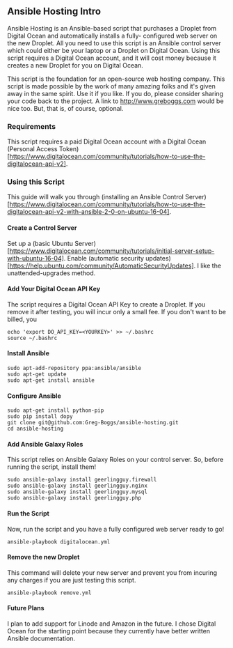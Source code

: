## Ansible Hosting Intro

Ansible Hosting is an Ansible-based script that purchases a Droplet from Digital Ocean and automatically installs a fully-
configured web server on the new Droplet. All you need to use this script is an Ansible control server which could either
be your laptop or a Droplet on Digital Ocean. Using this script requires a Digital Ocean account, and it will cost money
because it creates a new Droplet for you on Digital Ocean.

This script is the foundation for an open-source web hosting company. This script is made possible by the work of many
amazing folks and it's given away in the same spirit. Use it if you like. If you do, please consider sharing
your code back to the project. A link to http://www.greboggs.com would be nice too. But, that is, of course, optional.


### Requirements

This script requires a paid Digital Ocean account with a Digital Ocean (Personal Access Token)[https://www.digitalocean.com/community/tutorials/how-to-use-the-digitalocean-api-v2].

### Using this Script

This guide will walk you through (installing an Ansible Control Server)[https://www.digitalocean.com/community/tutorials/how-to-use-the-digitalocean-api-v2-with-ansible-2-0-on-ubuntu-16-04]. 

#### Create a Control Server

Set up a (basic Ubuntu Server)[https://www.digitalocean.com/community/tutorials/initial-server-setup-with-ubuntu-16-04].
Enable (automatic security updates)[https://help.ubuntu.com/community/AutomaticSecurityUpdates]. I like the unattended-upgrades 
 method.
 
#### Add Your Digital Ocean API Key

The script requires a Digital Ocean API Key to create a Droplet. If you remove it after testing, you will incur only a
small fee. If you don't want to be billed, you 

    echo 'export DO_API_KEY=<YOURKEY>' >> ~/.bashrc
    source ~/.bashrc
    
#### Install Ansible

    sudo apt-add-repository ppa:ansible/ansible
    sudo apt-get update
    sudo apt-get install ansible

#### Configure Ansible

    sudo apt-get install python-pip
    sudo pip install dopy
    git clone git@github.com:Greg-Boggs/ansible-hosting.git
    cd ansible-hosting
    
#### Add Ansible Galaxy Roles

This script relies on Ansible Galaxy Roles on your control server. So, before running the script, install them!

    sudo ansible-galaxy install geerlingguy.firewall
    sudo ansible-galaxy install geerlingguy.nginx
    sudo ansible-galaxy install geerlingguy.mysql
    sudo ansible-galaxy install geerlingguy.php
    
#### Run the Script

Now, run the script and you have a fully configured web server ready to go!

    ansible-playbook digitalocean.yml

#### Remove the new Droplet

This command will delete your new server and prevent you from incuring any charges if you are just testing this script.

    ansible-playbook remove.yml

#### Future Plans

I plan to add support for Linode and Amazon in the future. I chose Digital Ocean for the starting point because they currently
have better written Ansible documentation. 
